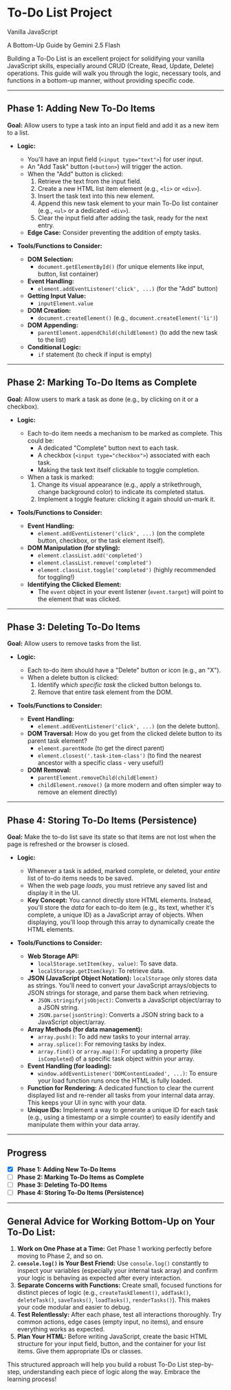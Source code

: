# To-Do List Project

Vanilla JavaScript

A Bottom-Up Guide by Gemini 2.5 Flash

Building a To-Do List is an excellent project for solidifying your vanilla JavaScript skills, especially around CRUD (Create, Read, Update, Delete) operations. This guide will walk you through the logic, necessary tools, and functions in a bottom-up manner, without providing specific code.

---

## Phase 1: Adding New To-Do Items

**Goal:** Allow users to type a task into an input field and add it as a new item to a list.

* **Logic:**
    * You'll have an input field (`<input type="text">`) for user input.
    * An "Add Task" button (`<button>`) will trigger the action.
    * When the "Add" button is clicked:
        1.  Retrieve the text from the input field.
        2.  Create a new HTML list item element (e.g., `<li>` or `<div>`).
        3.  Insert the task text into this new element.
        4.  Append this new task element to your main To-Do list container (e.g., `<ul>` or a dedicated `<div>`).
        5.  Clear the input field after adding the task, ready for the next entry.
    * **Edge Case:** Consider preventing the addition of empty tasks.

* **Tools/Functions to Consider:**
    * **DOM Selection:**
        * `document.getElementById()` (for unique elements like input, button, list container)
    * **Event Handling:**
        * `element.addEventListener('click', ...)` (for the "Add" button)
    * **Getting Input Value:**
        * `inputElement.value`
    * **DOM Creation:**
        * `document.createElement()` (e.g., `document.createElement('li')`)
    * **DOM Appending:**
        * `parentElement.appendChild(childElement)` (to add the new task to the list)
    * **Conditional Logic:**
        * `if` statement (to check if input is empty)

---

## Phase 2: Marking To-Do Items as Complete

**Goal:** Allow users to mark a task as done (e.g., by clicking on it or a checkbox).

* **Logic:**
    * Each to-do item needs a mechanism to be marked as complete. This could be:
        * A dedicated "Complete" button next to each task.
        * A checkbox (`<input type="checkbox">`) associated with each task.
        * Making the task text itself clickable to toggle completion.
    * When a task is marked:
        1.  Change its visual appearance (e.g., apply a strikethrough, change background color) to indicate its completed status.
        2.  Implement a toggle feature: clicking it again should un-mark it.

* **Tools/Functions to Consider:**
    * **Event Handling:**
        * `element.addEventListener('click', ...)` (on the complete button, checkbox, or the task element itself).
    * **DOM Manipulation (for styling):**
        * `element.classList.add('completed')`
        * `element.classList.remove('completed')`
        * `element.classList.toggle('completed')` (highly recommended for toggling!)
    * **Identifying the Clicked Element:**
        * The `event` object in your event listener (`event.target`) will point to the element that was clicked.

---

## Phase 3: Deleting To-Do Items

**Goal:** Allow users to remove tasks from the list.

* **Logic:**
    * Each to-do item should have a "Delete" button or icon (e.g., an "X").
    * When a delete button is clicked:
        1.  Identify *which specific task* the clicked button belongs to.
        2.  Remove that entire task element from the DOM.

* **Tools/Functions to Consider:**
    * **Event Handling:**
        * `element.addEventListener('click', ...)` (on the delete button).
    * **DOM Traversal:** How do you get from the clicked delete button to its parent task element?
        * `element.parentNode` (to get the direct parent)
        * `element.closest('.task-item-class')` (to find the nearest ancestor with a specific class - very useful!)
    * **DOM Removal:**
        * `parentElement.removeChild(childElement)`
        * `childElement.remove()` (a more modern and often simpler way to remove an element directly)

---

## Phase 4: Storing To-Do Items (Persistence)

**Goal:** Make the to-do list save its state so that items are not lost when the page is refreshed or the browser is closed.

* **Logic:**
    * Whenever a task is added, marked complete, or deleted, your *entire* list of to-do items needs to be saved.
    * When the web page *loads*, you must retrieve any saved list and display it in the UI.
    * **Key Concept:** You cannot directly store HTML elements. Instead, you'll store the *data* for each to-do item (e.g., its text, whether it's complete, a unique ID) as a JavaScript array of objects. When displaying, you'll loop through this array to dynamically create the HTML elements.

* **Tools/Functions to Consider:**
    * **Web Storage API:**
        * `localStorage.setItem(key, value)`: To save data.
        * `localStorage.getItem(key)`: To retrieve data.
    * **JSON (JavaScript Object Notation):** `localStorage` only stores data as strings. You'll need to convert your JavaScript arrays/objects to JSON strings for storage, and parse them back when retrieving.
        * `JSON.stringify(jsObject)`: Converts a JavaScript object/array to a JSON string.
        * `JSON.parse(jsonString)`: Converts a JSON string back to a JavaScript object/array.
    * **Array Methods (for data management):**
        * `array.push()`: To add new tasks to your internal array.
        * `array.splice()`: For removing tasks by index.
        * `array.find()` or `array.map()`: For updating a property (like `isCompleted`) of a specific task object within your array.
    * **Event Handling (for loading):**
        * `window.addEventListener('DOMContentLoaded', ...)`: To ensure your load function runs once the HTML is fully loaded.
    * **Function for Rendering:** A dedicated function to clear the current displayed list and re-render all tasks from your internal data array. This keeps your UI in sync with your data.
    * **Unique IDs:** Implement a way to generate a unique ID for each task (e.g., using a timestamp or a simple counter) to easily identify and manipulate them within your data array.

---

## Progress

* [x] **Phase 1: Adding New To-Do Items**
* [ ] **Phase 2: Marking To-Do Items as Complete**
* [ ] **Phase 3: Deleting To-DO Items**
* [ ] **Phase 4: Storing To-Do Items (Persistence)**

---

## General Advice for Working Bottom-Up on Your To-Do List:

1.  **Work on One Phase at a Time:** Get Phase 1 working perfectly before moving to Phase 2, and so on.
2.  **`console.log()` is Your Best Friend:** Use `console.log()` constantly to inspect your variables (especially your internal task array) and confirm your logic is behaving as expected after every interaction.
3.  **Separate Concerns with Functions:** Create small, focused functions for distinct pieces of logic (e.g., `createTaskElement()`, `addTask()`, `deleteTask()`, `saveTasks()`, `loadTasks()`, `renderTasks()`). This makes your code modular and easier to debug.
4.  **Test Relentlessly:** After each phase, test all interactions thoroughly. Try common actions, edge cases (empty input, no items), and ensure everything works as expected.
5.  **Plan Your HTML:** Before writing JavaScript, create the basic HTML structure for your input field, button, and the container for your list items. Give them appropriate IDs or classes.

This structured approach will help you build a robust To-Do List step-by-step, understanding each piece of logic along the way. Embrace the learning process!
